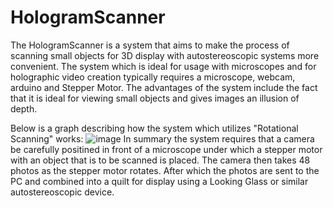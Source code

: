 # HologramScanner

The HologramScanner is a system that aims to make the process of scanning small objects for 3D display with autostereoscopic systems more convenient. The system which is ideal for usage with microscopes and for holographic video creation typically requires a microscope, webcam, arduino and Stepper Motor. The advantages of the system include the fact that it is ideal for viewing small objects and gives images an illusion of depth.

Below is a graph describing how the system which utilizes "Rotational Scanning" works:
![image](https://github.com/yetkincd/HologramScanner/assets/129785208/81efef1c-f7a1-4e96-aacf-28343a847ffc)
In summary the system requires that a camera be carefully positined in front of a microscope under which a stepper motor with an object that is to be scanned is placed. The camera then takes 48 photos as the stepper motor rotates. After which the photos are sent to the PC and combined into a quilt for display using a Looking Glass or similar autostereoscopic device.
